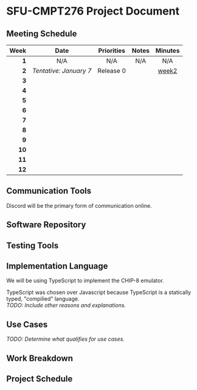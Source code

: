 # SFU-CMPT276 Project Document

## Meeting Schedule

|Week|Date|Priorities|Notes|Minutes|
|---:|:---:|:---:|:---:|:---:|
|**1**|N/A|N/A|N/A|N/A|
|**2**|*Tentative: January 7*|Release 0| |[week2](meeting-minutes/week2.md)|
|**3**| | | | |
|**4**| | | | |
|**5**| | | | |
|**6**| | | | |
|**7**| | | | |
|**8**| | | | |
|**9**| | | | |
|**10**| | | | |
|**11**| | | | |
|**12**| | | | |

## Communication Tools

Discord will be the primary form of communication online.

## Software Repository

## Testing Tools

## Implementation Language

We will be using TypeScript to implement the CHIP-8 emulator.

TypeScript was chosen over Javascript because TypeScript is a statically typed, "compilied" language.  
*TODO: Include other reasons and explanations.*

## Use Cases

*TODO: Determine what qualifies for use cases.*

## Work Breakdown

## Project Schedule 
